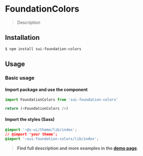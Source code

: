 # FoundationColors

> Description

<!-- ![](./assets/preview.png) -->

## Installation

```sh
$ npm install sui-foundation-colors
```

## Usage

### Basic usage

#### Import package and use the component

```js
import FoundationColors from 'sui-foundation-colors'

return (<FoundationColors />)
```

#### Import the styles (Sass)

```css
@import '~@s-ui/theme/lib/index';
// @import 'your theme';
@import '~sui-foundation-colors/lib/index';
```


> **Find full description and more examples in the [demo page](#).**